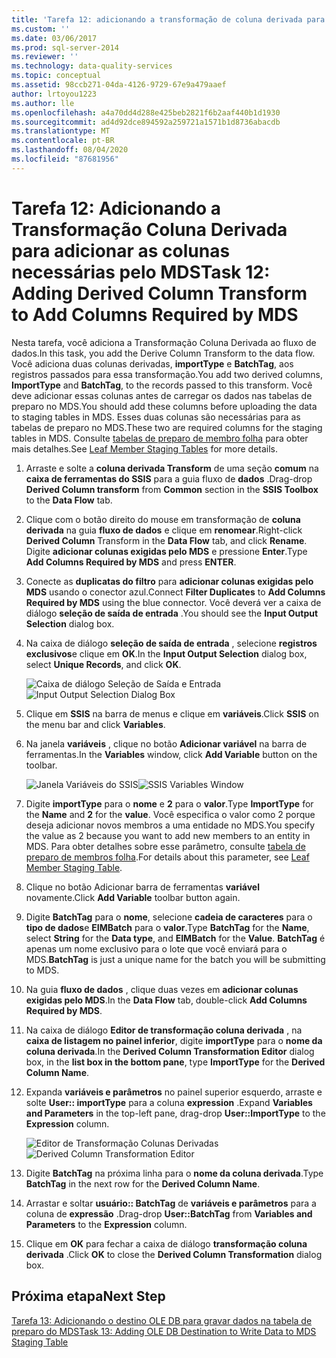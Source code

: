 ```yaml
---
title: 'Tarefa 12: adicionando a transformação de coluna derivada para adicionar colunas exigidas pelo MDS | Microsoft Docs'
ms.custom: ''
ms.date: 03/06/2017
ms.prod: sql-server-2014
ms.reviewer: ''
ms.technology: data-quality-services
ms.topic: conceptual
ms.assetid: 98ccb271-04da-4126-9729-67e9a479aaef
author: lrtoyou1223
ms.author: lle
ms.openlocfilehash: a4a70dd4d288e425beb2821f6b2aaf440b1d1930
ms.sourcegitcommit: ad4d92dce894592a259721a1571b1d8736abacdb
ms.translationtype: MT
ms.contentlocale: pt-BR
ms.lasthandoff: 08/04/2020
ms.locfileid: "87681956"
---
```

# <a name="task-12-adding-derived-column-transform-to-add-columns-required-by-mds"></a><span data-ttu-id="155f1-102">Tarefa 12: Adicionando a Transformação Coluna Derivada para adicionar as colunas necessárias pelo MDS</span><span class="sxs-lookup"><span data-stu-id="155f1-102">Task 12: Adding Derived Column Transform to Add Columns Required by MDS</span></span>
  <span data-ttu-id="155f1-103">Nesta tarefa, você adiciona a Transformação Coluna Derivada ao fluxo de dados.</span><span class="sxs-lookup"><span data-stu-id="155f1-103">In this task, you add the Derive Column Transform to the data flow.</span></span> <span data-ttu-id="155f1-104">Você adiciona duas colunas derivadas, **importType** e **BatchTag**, aos registros passados para essa transformação.</span><span class="sxs-lookup"><span data-stu-id="155f1-104">You add two derived columns, **ImportType** and **BatchTag**, to the records passed to this transform.</span></span> <span data-ttu-id="155f1-105">Você deve adicionar essas colunas antes de carregar os dados nas tabelas de preparo no MDS.</span><span class="sxs-lookup"><span data-stu-id="155f1-105">You should add these columns before uploading the data to staging tables in MDS.</span></span> <span data-ttu-id="155f1-106">Esses duas colunas são necessárias para as tabelas de preparo no MDS.</span><span class="sxs-lookup"><span data-stu-id="155f1-106">These two are required columns for the staging tables in MDS.</span></span> <span data-ttu-id="155f1-107">Consulte [tabelas de preparo de membro folha](../master-data-services/leaf-member-staging-table-master-data-services.md) para obter mais detalhes.</span><span class="sxs-lookup"><span data-stu-id="155f1-107">See [Leaf Member Staging Tables](../master-data-services/leaf-member-staging-table-master-data-services.md) for more details.</span></span>  
  
1.  <span data-ttu-id="155f1-108">Arraste e solte a **coluna derivada Transform** de uma seção **comum** na **caixa de ferramentas do SSIS** para a guia fluxo de **dados** .</span><span class="sxs-lookup"><span data-stu-id="155f1-108">Drag-drop **Derived Column transform** from **Common** section in the **SSIS Toolbox** to the **Data Flow** tab.</span></span>  
  
2.  <span data-ttu-id="155f1-109">Clique com o botão direito do mouse em transformação de **coluna derivada** na guia **fluxo de dados** e clique em **renomear**.</span><span class="sxs-lookup"><span data-stu-id="155f1-109">Right-click **Derived Column** Transform in the **Data Flow** tab, and click **Rename**.</span></span> <span data-ttu-id="155f1-110">Digite **adicionar colunas exigidas pelo MDS** e pressione **Enter**.</span><span class="sxs-lookup"><span data-stu-id="155f1-110">Type **Add Columns Required by MDS** and press **ENTER**.</span></span>  
  
3.  <span data-ttu-id="155f1-111">Conecte as **duplicatas do filtro** para **adicionar colunas exigidas pelo MDS** usando o conector azul.</span><span class="sxs-lookup"><span data-stu-id="155f1-111">Connect **Filter Duplicates** to **Add Columns Required by MDS** using the blue connector.</span></span> <span data-ttu-id="155f1-112">Você deverá ver a caixa de diálogo **seleção de saída de entrada** .</span><span class="sxs-lookup"><span data-stu-id="155f1-112">You should see the **Input Output Selection** dialog box.</span></span>  
  
4.  <span data-ttu-id="155f1-113">Na caixa de diálogo **seleção de saída de entrada** , selecione **registros exclusivos**e clique em **OK**.</span><span class="sxs-lookup"><span data-stu-id="155f1-113">In the **Input Output Selection** dialog box, select **Unique Records**, and click **OK**.</span></span>  
  
     <span data-ttu-id="155f1-114">![Caixa de diálogo Seleção de Saída e Entrada](../../2014/tutorials/media/et-addingdcttoaddcolumnsrequiredbymds-01.jpg "Caixa de diálogo Seleção de Saída e Entrada")</span><span class="sxs-lookup"><span data-stu-id="155f1-114">![Input Output Selection Dialog Box](../../2014/tutorials/media/et-addingdcttoaddcolumnsrequiredbymds-01.jpg "Input Output Selection Dialog Box")</span></span>  
  
5.  <span data-ttu-id="155f1-115">Clique em **SSIS** na barra de menus e clique em **variáveis**.</span><span class="sxs-lookup"><span data-stu-id="155f1-115">Click **SSIS** on the menu bar and click **Variables**.</span></span>  
  
6.  <span data-ttu-id="155f1-116">Na janela **variáveis** , clique no botão **Adicionar variável** na barra de ferramentas.</span><span class="sxs-lookup"><span data-stu-id="155f1-116">In the **Variables** window, click **Add Variable** button on the toolbar.</span></span>  
  
     <span data-ttu-id="155f1-117">![Janela Variáveis do SSIS](../../2014/tutorials/media/et-addingdcttoaddcolumnsrequiredbymds-02.jpg "Janela Variáveis do SSIS")</span><span class="sxs-lookup"><span data-stu-id="155f1-117">![SSIS Variables Window](../../2014/tutorials/media/et-addingdcttoaddcolumnsrequiredbymds-02.jpg "SSIS Variables Window")</span></span>  
  
7.  <span data-ttu-id="155f1-118">Digite **importType** para o **nome** e **2** para o **valor**.</span><span class="sxs-lookup"><span data-stu-id="155f1-118">Type **ImportType** for the **Name** and **2** for the **value**.</span></span> <span data-ttu-id="155f1-119">Você especifica o valor como 2 porque deseja adicionar novos membros a uma entidade no MDS.</span><span class="sxs-lookup"><span data-stu-id="155f1-119">You specify the value as 2 because you want to add new members to an entity in MDS.</span></span> <span data-ttu-id="155f1-120">Para obter detalhes sobre esse parâmetro, consulte [tabela de preparo de membros folha](../master-data-services/leaf-member-staging-table-master-data-services.md).</span><span class="sxs-lookup"><span data-stu-id="155f1-120">For details about this parameter, see [Leaf Member Staging Table](../master-data-services/leaf-member-staging-table-master-data-services.md).</span></span>  
  
8.  <span data-ttu-id="155f1-121">Clique no botão Adicionar barra de ferramentas **variável** novamente.</span><span class="sxs-lookup"><span data-stu-id="155f1-121">Click **Add Variable** toolbar button again.</span></span>  
  
9. <span data-ttu-id="155f1-122">Digite **BatchTag** para o **nome**, selecione **cadeia de caracteres** para o **tipo de dados**e **EIMBatch** para o **valor**.</span><span class="sxs-lookup"><span data-stu-id="155f1-122">Type **BatchTag** for the **Name**, select **String** for the **Data type**, and **EIMBatch** for the **Value**.</span></span> <span data-ttu-id="155f1-123">**BatchTag** é apenas um nome exclusivo para o lote que você enviará para o MDS.</span><span class="sxs-lookup"><span data-stu-id="155f1-123">**BatchTag** is just a unique name for the batch you will be submitting to MDS.</span></span>  
  
10. <span data-ttu-id="155f1-124">Na guia **fluxo de dados** , clique duas vezes em **adicionar colunas exigidas pelo MDS**.</span><span class="sxs-lookup"><span data-stu-id="155f1-124">In the **Data Flow** tab, double-click **Add Columns Required by MDS**.</span></span>  
  
11. <span data-ttu-id="155f1-125">Na caixa de diálogo **Editor de transformação coluna derivada** , na **caixa de listagem no painel inferior**, digite **importType** para o **nome da coluna derivada**.</span><span class="sxs-lookup"><span data-stu-id="155f1-125">In the **Derived Column Transformation Editor** dialog box, in the **list box in the bottom pane**, type **ImportType** for the **Derived Column Name**.</span></span>  
  
12. <span data-ttu-id="155f1-126">Expanda **variáveis e parâmetros** no painel superior esquerdo, arraste e solte **User:: importType** para a coluna **expression** .</span><span class="sxs-lookup"><span data-stu-id="155f1-126">Expand **Variables and Parameters** in the top-left pane, drag-drop **User::ImportType** to the **Expression** column.</span></span>  
  
     <span data-ttu-id="155f1-127">![Editor de Transformação Colunas Derivadas](../../2014/tutorials/media/et-addingdcttoaddcolumnsrequiredbymds-03.jpg "Editor de Transformação Colunas Derivadas")</span><span class="sxs-lookup"><span data-stu-id="155f1-127">![Derived Column Transformation Editor](../../2014/tutorials/media/et-addingdcttoaddcolumnsrequiredbymds-03.jpg "Derived Column Transformation Editor")</span></span>  
  
13. <span data-ttu-id="155f1-128">Digite **BatchTag** na próxima linha para o **nome da coluna derivada**.</span><span class="sxs-lookup"><span data-stu-id="155f1-128">Type **BatchTag** in the next row for the **Derived Column Name**.</span></span>  
  
14. <span data-ttu-id="155f1-129">Arrastar e soltar **usuário:: BatchTag** de **variáveis e parâmetros** para a coluna de **expressão** .</span><span class="sxs-lookup"><span data-stu-id="155f1-129">Drag-drop **User::BatchTag** from **Variables and Parameters** to the **Expression** column.</span></span>  
  
15. <span data-ttu-id="155f1-130">Clique em **OK** para fechar a caixa de diálogo **transformação coluna derivada** .</span><span class="sxs-lookup"><span data-stu-id="155f1-130">Click **OK** to close the **Derived Column Transformation** dialog box.</span></span>  
  
## <a name="next-step"></a><span data-ttu-id="155f1-131">Próxima etapa</span><span class="sxs-lookup"><span data-stu-id="155f1-131">Next Step</span></span>  
 [<span data-ttu-id="155f1-132">Tarefa 13: Adicionando o destino OLE DB para gravar dados na tabela de preparo do MDS</span><span class="sxs-lookup"><span data-stu-id="155f1-132">Task 13: Adding OLE DB Destination to Write Data to MDS Staging Table</span></span>](../../2014/tutorials/task-13-adding-ole-db-destination-to-write-data-to-mds-staging-table.md)  
  
  
